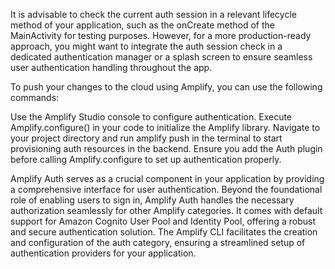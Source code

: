 It is advisable to check the current auth session in a relevant lifecycle method of your application, such as the onCreate method of the MainActivity for testing purposes. However, for a more production-ready approach, you might want to integrate the auth session check in a dedicated authentication manager or a splash screen to ensure seamless user authentication handling throughout the app.

To push your changes to the cloud using Amplify, you can use the following commands:

Use the Amplify Studio console to configure authentication.
Execute Amplify.configure() in your code to initialize the Amplify library.
Navigate to your project directory and run amplify push in the terminal to start provisioning auth resources in the backend.
Ensure you add the Auth plugin before calling Amplify.configure to set up authentication properly.

Amplify Auth serves as a crucial component in your application by providing a comprehensive interface for user authentication. Beyond the foundational role of enabling users to sign in, Amplify Auth handles the necessary authorization seamlessly for other Amplify categories. It comes with default support for Amazon Cognito User Pool and Identity Pool, offering a robust and secure authentication solution. The Amplify CLI facilitates the creation and configuration of the auth category, ensuring a streamlined setup of authentication providers for your application.